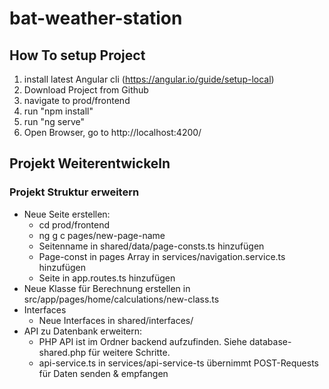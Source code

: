 # bat-weather-station

## How To setup Project

1. install latest Angular cli (https://angular.io/guide/setup-local)
2. Download Project from Github
3. navigate to prod/frontend
4. run "npm install"
5. run "ng serve"
6. Open Browser, go to http://localhost:4200/

## Projekt Weiterentwickeln

### Projekt Struktur erweitern
- Neue Seite erstellen: 
    - cd prod/frontend
    - ng g c pages/new-page-name
    - Seitenname in shared/data/page-consts.ts hinzufügen
    - Page-const in pages Array in services/navigation.service.ts hinzufügen
    - Seite in app.routes.ts hinzufügen
- Neue Klasse für Berechnung erstellen in src/app/pages/home/calculations/new-class.ts
- Interfaces
    - Neue Interfaces in shared/interfaces/
- API zu Datenbank erweitern:
    - PHP API ist im Ordner backend aufzufinden. Siehe database-shared.php für weitere Schritte.
    - api-service.ts in services/api-service-ts übernimmt POST-Requests für Daten senden & empfangen